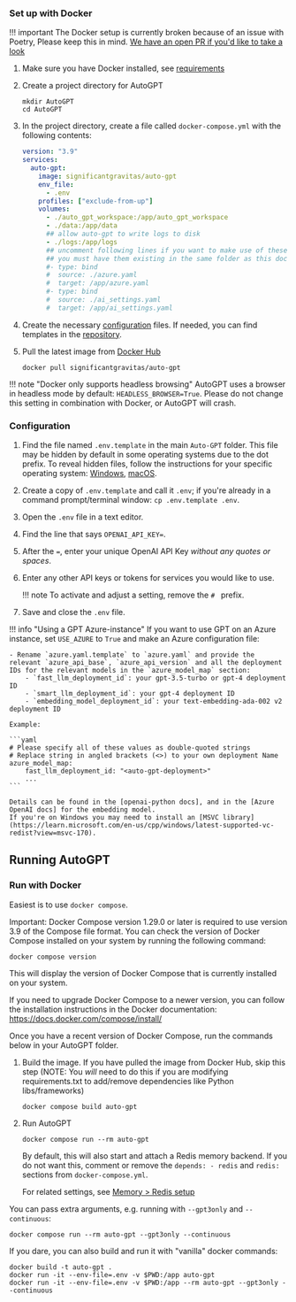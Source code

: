 ### Set up with Docker
!!! important
    The Docker setup is currently broken because of an issue with Poetry, Please keep this in mind.
    [We have an open PR if you'd like to take a look](https://github.com/python-poetry/poetry/issues/8548)

1. Make sure you have Docker installed, see [requirements](#requirements)
2. Create a project directory for AutoGPT

    ```shell
    mkdir AutoGPT
    cd AutoGPT
    ```

3. In the project directory, create a file called `docker-compose.yml` with the following contents:

    ```yaml
    version: "3.9"
    services:
      auto-gpt:
        image: significantgravitas/auto-gpt
        env_file:
          - .env
        profiles: ["exclude-from-up"]
        volumes:
          - ./auto_gpt_workspace:/app/auto_gpt_workspace
          - ./data:/app/data
          ## allow auto-gpt to write logs to disk
          - ./logs:/app/logs
          ## uncomment following lines if you want to make use of these files
          ## you must have them existing in the same folder as this docker-compose.yml
          #- type: bind
          #  source: ./azure.yaml
          #  target: /app/azure.yaml
          #- type: bind
          #  source: ./ai_settings.yaml
          #  target: /app/ai_settings.yaml
    ```

4. Create the necessary [configuration](#configuration) files. If needed, you can find
    templates in the [repository].
5. Pull the latest image from [Docker Hub]

    ```shell
    docker pull significantgravitas/auto-gpt
    ```

!!! note "Docker only supports headless browsing"
    AutoGPT uses a browser in headless mode by default: `HEADLESS_BROWSER=True`.
    Please do not change this setting in combination with Docker, or AutoGPT will crash.

[Docker Hub]: https://hub.docker.com/r/significantgravitas/auto-gpt
[repository]: https://github.com/Significant-Gravitas/AutoGPT

### Configuration

1. Find the file named `.env.template` in the main `Auto-GPT` folder. This file may
    be hidden by default in some operating systems due to the dot prefix. To reveal
    hidden files, follow the instructions for your specific operating system:
    [Windows][show hidden files/Windows], [macOS][show hidden files/macOS].
2. Create a copy of `.env.template` and call it `.env`;
    if you're already in a command prompt/terminal window: `cp .env.template .env`.
3. Open the `.env` file in a text editor.
4. Find the line that says `OPENAI_API_KEY=`.
5. After the `=`, enter your unique OpenAI API Key *without any quotes or spaces*.
6. Enter any other API keys or tokens for services you would like to use.

    !!! note
        To activate and adjust a setting, remove the `# ` prefix.

7. Save and close the `.env` file.

!!! info "Using a GPT Azure-instance"
    If you want to use GPT on an Azure instance, set `USE_AZURE` to `True` and
    make an Azure configuration file:

    - Rename `azure.yaml.template` to `azure.yaml` and provide the relevant `azure_api_base`, `azure_api_version` and all the deployment IDs for the relevant models in the `azure_model_map` section:
        - `fast_llm_deployment_id`: your gpt-3.5-turbo or gpt-4 deployment ID
        - `smart_llm_deployment_id`: your gpt-4 deployment ID
        - `embedding_model_deployment_id`: your text-embedding-ada-002 v2 deployment ID

    Example:

    ```yaml
    # Please specify all of these values as double-quoted strings
    # Replace string in angled brackets (<>) to your own deployment Name
    azure_model_map:
        fast_llm_deployment_id: "<auto-gpt-deployment>"
        ...
    ```

    Details can be found in the [openai-python docs], and in the [Azure OpenAI docs] for the embedding model.
    If you're on Windows you may need to install an [MSVC library](https://learn.microsoft.com/en-us/cpp/windows/latest-supported-vc-redist?view=msvc-170).

[show hidden files/Windows]: https://support.microsoft.com/en-us/windows/view-hidden-files-and-folders-in-windows-97fbc472-c603-9d90-91d0-1166d1d9f4b5
[show hidden files/macOS]: https://www.pcmag.com/how-to/how-to-access-your-macs-hidden-files
[openai-python docs]: https://github.com/openai/openai-python#microsoft-azure-endpoints
[Azure OpenAI docs]: https://learn.microsoft.com/en-us/azure/cognitive-services/openai/tutorials/embeddings?tabs=command-line

## Running AutoGPT

### Run with Docker

Easiest is to use `docker compose`. 

Important: Docker Compose version 1.29.0 or later is required to use version 3.9 of the Compose file format.
You can check the version of Docker Compose installed on your system by running the following command:

```shell
docker compose version
```

This will display the version of Docker Compose that is currently installed on your system.

If you need to upgrade Docker Compose to a newer version, you can follow the installation instructions in the Docker documentation: https://docs.docker.com/compose/install/

Once you have a recent version of Docker Compose, run the commands below in your AutoGPT folder.

1. Build the image. If you have pulled the image from Docker Hub, skip this step (NOTE: You *will* need to do this if you are modifying requirements.txt to add/remove dependencies like Python libs/frameworks) 

    ```shell
    docker compose build auto-gpt
    ```
        
2. Run AutoGPT

    ```shell
    docker compose run --rm auto-gpt
    ```

    By default, this will also start and attach a Redis memory backend. If you do not
    want this, comment or remove the `depends: - redis` and `redis:` sections from
    `docker-compose.yml`.

    For related settings, see [Memory > Redis setup](../configuration/memory.md)

You can pass extra arguments, e.g. running with `--gpt3only` and `--continuous`:

```shell
docker compose run --rm auto-gpt --gpt3only --continuous
```

If you dare, you can also build and run it with "vanilla" docker commands:

```shell
docker build -t auto-gpt .
docker run -it --env-file=.env -v $PWD:/app auto-gpt
docker run -it --env-file=.env -v $PWD:/app --rm auto-gpt --gpt3only --continuous
```

[Docker Compose file]: https://github.com/Significant-Gravitas/AutoGPT/blob/stable/docker-compose.yml